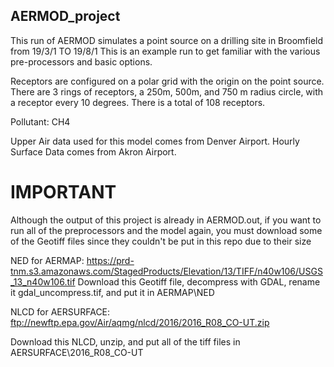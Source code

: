 ## AERMOD_project
This run of AERMOD simulates a point source on a drilling site in Broomfield from 19/3/1 TO 19/8/1
This is an example run to get familiar with the various pre-processors and basic options.

Receptors are configured on a polar grid with the origin on the point source. There are 3 rings of receptors, a 250m, 500m, 
and 750 m radius circle, with a receptor every 10 degrees. There is a total of 108 receptors. 

Pollutant: CH4

Upper Air data used for this model comes from Denver Airport. 
Hourly Surface Data comes from Akron Airport.

# IMPORTANT
Although the output of this project is already in AERMOD.out, if you want to run all of the preprocessors and the model again, you must download some of the Geotiff files since they couldn't be put in this repo due to their size

NED for AERMAP:
https://prd-tnm.s3.amazonaws.com/StagedProducts/Elevation/13/TIFF/n40w106/USGS_13_n40w106.tif
Download this Geotiff file, decompress with GDAL, rename it gdal_uncompress.tif, and put it in AERMAP\NED

NLCD for AERSURFACE:
ftp://newftp.epa.gov/Air/aqmg/nlcd/2016/2016_R08_CO-UT.zip

Download this NLCD, unzip, and put all of the tiff files in AERSURFACE\2016_R08_CO-UT

